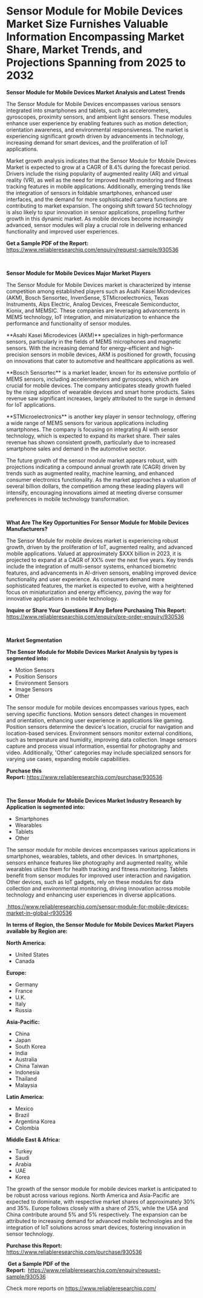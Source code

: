 <p><h1>Sensor Module for Mobile Devices Market Size Furnishes Valuable Information Encompassing Market Share, Market Trends, and Projections Spanning from 2025 to 2032</h1></p><p><strong>Sensor Module for Mobile Devices Market Analysis and Latest Trends</strong></p>
<p><p>The Sensor Module for Mobile Devices encompasses various sensors integrated into smartphones and tablets, such as accelerometers, gyroscopes, proximity sensors, and ambient light sensors. These modules enhance user experience by enabling features such as motion detection, orientation awareness, and environmental responsiveness. The market is experiencing significant growth driven by advancements in technology, increasing demand for smart devices, and the proliferation of IoT applications.</p><p>Market growth analysis indicates that the Sensor Module for Mobile Devices Market is expected to grow at a CAGR of 8.4% during the forecast period. Drivers include the rising popularity of augmented reality (AR) and virtual reality (VR), as well as the need for improved health monitoring and fitness tracking features in mobile applications. Additionally, emerging trends like the integration of sensors in foldable smartphones, enhanced user interfaces, and the demand for more sophisticated camera functions are contributing to market expansion. The ongoing shift toward 5G technology is also likely to spur innovation in sensor applications, propelling further growth in this dynamic market. As mobile devices become increasingly advanced, sensor modules will play a crucial role in delivering enhanced functionality and improved user experiences.</p></p>
<p><strong>Get a Sample PDF of the Report:&nbsp;</strong> <a href="https://www.reliableresearchiq.com/enquiry/request-sample/930536?utm_campaign=3109&utm_medium=2&utm_source=Github&utm_content=ia&utm_term=21032025&utm_id=sensor-module-for-mobile-devices">https://www.reliableresearchiq.com/enquiry/request-sample/930536</a></p>
<p>&nbsp;</p>
<p><strong>Sensor Module for Mobile Devices Major Market Players</strong></p>
<p><p>The Sensor Module for Mobile Devices market is characterized by intense competition among established players such as Asahi Kasei Microdevices (AKM), Bosch Sensortec, InvenSense, STMicroelectronics, Texas Instruments, Alps Electric, Analog Devices, Freescale Semiconductor, Kionix, and MEMSIC. These companies are leveraging advancements in MEMS technology, IoT integration, and miniaturization to enhance the performance and functionality of sensor modules.</p><p>**Asahi Kasei Microdevices (AKM)** specializes in high-performance sensors, particularly in the fields of MEMS microphones and magnetic sensors. With the increasing demand for energy-efficient and high-precision sensors in mobile devices, AKM is positioned for growth, focusing on innovations that cater to automotive and healthcare applications as well.</p><p>**Bosch Sensortec** is a market leader, known for its extensive portfolio of MEMS sensors, including accelerometers and gyroscopes, which are crucial for mobile devices. The company anticipates steady growth fueled by the rising adoption of wearable devices and smart home products. Sales revenue saw significant increases, largely attributed to the surge in demand for IoT applications.</p><p>**STMicroelectronics** is another key player in sensor technology, offering a wide range of MEMS sensors for various applications including smartphones. The company is focusing on integrating AI with sensor technology, which is expected to expand its market share. Their sales revenue has shown consistent growth, particularly due to increased smartphone sales and demand in the automotive sector.</p><p>The future growth of the sensor module market appears robust, with projections indicating a compound annual growth rate (CAGR) driven by trends such as augmented reality, machine learning, and enhanced consumer electronics functionality. As the market approaches a valuation of several billion dollars, the competition among these leading players will intensify, encouraging innovations aimed at meeting diverse consumer preferences in mobile technology transformation.</p></p>
<p>&nbsp;</p>
<p><strong>What Are The Key Opportunities For Sensor Module for Mobile Devices Manufacturers?</strong></p>
<p><p>The Sensor Module for mobile devices market is experiencing robust growth, driven by the proliferation of IoT, augmented reality, and advanced mobile applications. Valued at approximately $XXX billion in 2023, it is projected to expand at a CAGR of XX% over the next five years. Key trends include the integration of multi-sensor systems, enhanced biometric features, and advancements in AI-driven sensors, enabling improved device functionality and user experience. As consumers demand more sophisticated features, the market is expected to evolve, with a heightened focus on miniaturization and energy efficiency, paving the way for innovative applications in mobile technology.</p></p>
<p><strong>Inquire or Share Your Questions If Any Before Purchasing This Report:</strong> <a href="https://www.reliableresearchiq.com/enquiry/pre-order-enquiry/930536?utm_campaign=3109&utm_medium=2&utm_source=Github&utm_content=ia&utm_term=21032025&utm_id=sensor-module-for-mobile-devices">https://www.reliableresearchiq.com/enquiry/pre-order-enquiry/930536</a></p>
<p>&nbsp;</p>
<p><strong>Market Segmentation</strong></p>
<p><strong>The Sensor Module for Mobile Devices Market Analysis by types is segmented into:</strong></p>
<p><ul><li>Motion Sensors</li><li>Position Sensors</li><li>Environment Sensors</li><li>Image Sensors</li><li>Other</li></ul></p>
<p><p>The sensor module for mobile devices encompasses various types, each serving specific functions. Motion sensors detect changes in movement and orientation, enhancing user experience in applications like gaming. Position sensors determine the device's location, crucial for navigation and location-based services. Environment sensors monitor external conditions, such as temperature and humidity, improving data collection. Image sensors capture and process visual information, essential for photography and video. Additionally, 'Other' categories may include specialized sensors for varying use cases, expanding mobile capabilities.</p></p>
<p><strong>Purchase this Report:&nbsp;</strong><a href="https://www.reliableresearchiq.com/purchase/930536?utm_campaign=3109&utm_medium=2&utm_source=Github&utm_content=ia&utm_term=21032025&utm_id=sensor-module-for-mobile-devices">https://www.reliableresearchiq.com/purchase/930536</a></p>
<p>&nbsp;</p>
<p><strong>The Sensor Module for Mobile Devices Market Industry Research by Application is segmented into:</strong></p>
<p><ul><li>Smartphones</li><li>Wearables</li><li>Tablets</li><li>Other</li></ul></p>
<p><p>The sensor module for mobile devices encompasses various applications in smartphones, wearables, tablets, and other devices. In smartphones, sensors enhance features like photography and augmented reality, while wearables utilize them for health tracking and fitness monitoring. Tablets benefit from sensor modules for improved user interaction and navigation. Other devices, such as IoT gadgets, rely on these modules for data collection and environmental monitoring, driving innovation across mobile technology and enhancing user experiences in diverse applications.</p></p>
<p><a href="https://www.reliableresearchiq.com/sensor-module-for-mobile-devices-market-in-global-r930536?utm_campaign=3109&utm_medium=2&utm_source=Github&utm_content=ia&utm_term=21032025&utm_id=sensor-module-for-mobile-devices">&nbsp;https://www.reliableresearchiq.com/sensor-module-for-mobile-devices-market-in-global-r930536</a></p>
<p><strong>In terms of Region, the Sensor Module for Mobile Devices Market Players available by Region are:</strong></p>
<p>
    <p> <strong> North America: </strong>
        <ul>
            <li>United States</li>
            <li>Canada</li>
        </ul>
        </p> 
    <p> <strong> Europe: </strong>
        <ul>
            <li>Germany</li>
            <li>France</li>
            <li>U.K.</li>
            <li>Italy</li>
            <li>Russia</li>
        </ul>
        </p> 
    <p> <strong> Asia-Pacific: </strong>
        <ul>
            <li>China</li>
            <li>Japan</li>
            <li>South Korea</li>
            <li>India</li>
            <li>Australia</li>
            <li>China Taiwan</li>
            <li>Indonesia</li>
            <li>Thailand</li>
            <li>Malaysia</li>
        </ul>
        </p> 
    <p> <strong> Latin America: </strong>
        <ul>
            <li>Mexico</li>
            <li>Brazil</li>
            <li>Argentina Korea</li>
            <li>Colombia</li>
        </ul>
        </p> 
    <p> <strong> Middle East & Africa: </strong>
        <ul>
            <li>Turkey</li>
            <li>Saudi</li>
            <li>Arabia</li>
            <li>UAE</li>
            <li>Korea</li>
        </ul>
    </p>
    </p>
<p><p>The growth of the sensor module for mobile devices market is anticipated to be robust across various regions. North America and Asia-Pacific are expected to dominate, with respective market shares of approximately 30% and 35%. Europe follows closely with a share of 25%, while the USA and China contribute around 5% and 5% respectively. The expansion can be attributed to increasing demand for advanced mobile technologies and the integration of IoT solutions across smart devices, fostering innovation in sensor technology.</p></p>
<p><strong>Purchase this Report: </strong><a href="https://www.reliableresearchiq.com/purchase/930536?utm_campaign=3109&utm_medium=2&utm_source=Github&utm_content=ia&utm_term=21032025&utm_id=sensor-module-for-mobile-devices">https://www.reliableresearchiq.com/purchase/930536</a></p>
<p>&nbsp;<strong>Get a Sample PDF of the Report:&nbsp;&nbsp;</strong><a href="https://www.reliableresearchiq.com/enquiry/request-sample/930536?utm_campaign=3109&utm_medium=2&utm_source=Github&utm_content=ia&utm_term=21032025&utm_id=sensor-module-for-mobile-devices">https://www.reliableresearchiq.com/enquiry/request-sample/930536</a></p>
<p><strong></strong></p>
<p>Check more reports on <a href="https://www.reliableresearchiq.com/?utm_campaign=3109&utm_medium=2&utm_source=Github&utm_content=ia&utm_term=21032025&utm_id=sensor-module-for-mobile-devices">https://www.reliableresearchiq.com/</a></p>
